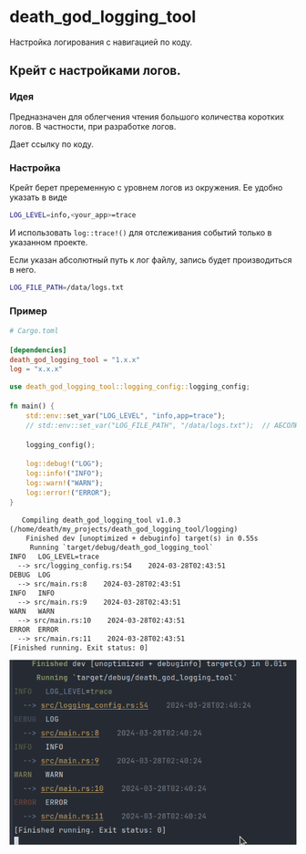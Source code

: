 # death_god_logging_tool
 Настройка логирования с навигацией по коду.

## Крейт с настройками логов.

### Идея
Предназначен для облегчения чтения большого количества коротких логов.
В частности, при разработке логов.

Дает ссылку по коду.

### Настройка
Крейт берет преременную с уровнем логов из окружения.
Ее удобно указать в виде
```bash
LOG_LEVEL=info,<your_app>=trace
```
И использовать `log::trace!()` для отслеживания событий только в указанном проекте.


Если указан абсолютный путь к лог файлу, запись будет производиться в него.
```bash
LOG_FILE_PATH=/data/logs.txt
```

### Пример

```toml
# Cargo.toml

[dependencies]
death_god_logging_tool = "1.x.x"
log = "x.x.x"
```

```rust
use death_god_logging_tool::logging_config::logging_config;

fn main() {
    std::env::set_var("LOG_LEVEL", "info,app=trace");
    // std::env::set_var("LOG_FILE_PATH", "/data/logs.txt");  // АБСОЛЮТНЫЙ путь.

    logging_config();

    log::debug!("LOG");
    log::info!("INFO");
    log::warn!("WARN");
    log::error!("ERROR");
}

```
```console
   Compiling death_god_logging_tool v1.0.3 (/home/death/my_projects/death_god_logging_tool/logging)
    Finished dev [unoptimized + debuginfo] target(s) in 0.55s
     Running `target/debug/death_god_logging_tool`
INFO   LOG_LEVEL=trace    
  --> src/logging_config.rs:54    2024-03-28T02:43:51
DEBUG  LOG                               
  --> src/main.rs:8    2024-03-28T02:43:51
INFO   INFO                              
  --> src/main.rs:9    2024-03-28T02:43:51
WARN   WARN                              
  --> src/main.rs:10    2024-03-28T02:43:51
ERROR  ERROR                             
  --> src/main.rs:11    2024-03-28T02:43:51
[Finished running. Exit status: 0]

```


![img.png](img.png)